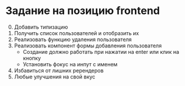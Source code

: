 # Задание на позицию frontend

0. Добавить типизацию
1. Получить список пользователей и отобразить их
2. Реализовать функцию удаления пользователя
3. Реализовать компонент формы добавления пользователя
   - Создание должно работать при нажатии на enter или клик на кнопку
   - Установить фокус на инпут с именем
4. Избавиться от лишних ререндеров
5. Любые улучшения на свой вкус
